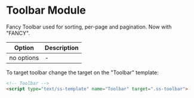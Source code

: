 # Toolbar Module

Fancy Toolbar used for sorting, per-page and pagination. Now with "FANCY".

|Option|Description|
|------|-----------|
|no options| - |

To target toolbar change the target on the "Toolbar" template:

```html
<!-- Toolbar -->
<script type="text/ss-template" name="Toolbar" target=".ss-toolbar">
```
